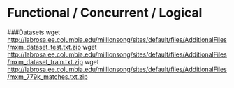 # Functional / Concurrent / Logical

###Datasets
    wget http://labrosa.ee.columbia.edu/millionsong/sites/default/files/AdditionalFiles/mxm_dataset_test.txt.zip
    wget http://labrosa.ee.columbia.edu/millionsong/sites/default/files/AdditionalFiles/mxm_dataset_train.txt.zip
    wget http://labrosa.ee.columbia.edu/millionsong/sites/default/files/AdditionalFiles/mxm_779k_matches.txt.zip